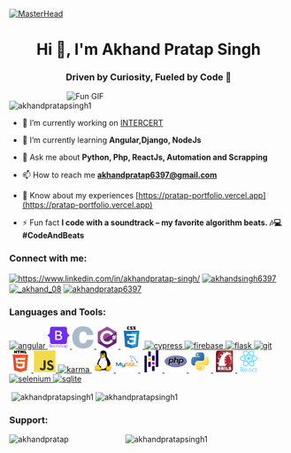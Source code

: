 [![MasterHead](https://previews.123rf.com/images/karpenkoilia/karpenkoilia1806/karpenkoilia180600011/102988806-vector-line-web-concept-for-programming-linear-web-banner-for-coding.jpg)](https://www.linkedin.com/in/akhandpratap-singh/)
<h1 align="center">Hi 👋, I'm Akhand Pratap Singh</h1>
<h3 align="center">Driven by Curiosity, Fueled by Code 🚀</h3>
<img src="https://media3.giphy.com/media/v1.Y2lkPTc5MGI3NjExdW9oeG51bnd5Nnd1czJ2OGE5cGNkOHQzeXY2b3l1a2p6d2t3Ym9yYiZlcD12MV9pbnRlcm5hbF9naWZfYnlfaWQmY3Q9Zw/qgQUggAC3Pfv687qPC/giphy.gif" alt="Fun GIF"  align= "right" width="400">


<p align="left"> <img src="https://komarev.com/ghpvc/?username=akhandpratapsingh1&label=Profile%20views&color=0e75b6&style=flat" alt="akhandpratapsingh1" /> </p>

- 🔭 I’m currently working on [INTERCERT](intercert.com)

- 🌱 I’m currently learning **Angular,Django, NodeJs**

- 💬 Ask me about **Python, Php, ReactJs, Automation and Scrapping**

- 📫 How to reach me **akhandpratap6397@gmail.com**

- 📄 Know about my experiences [https://pratap-portfolio.vercel.app](https://pratap-portfolio.vercel.app)

- ⚡ Fun fact **I code with a soundtrack – my favorite algorithm beats. 🎶💻 #CodeAndBeats**

<h3 align="left">Connect with me:</h3>
<p align="left">
<a href="https://linkedin.com/in/https://www.linkedin.com/in/akhandpratap-singh/" target="blank"><img align="center" src="https://raw.githubusercontent.com/rahuldkjain/github-profile-readme-generator/master/src/images/icons/Social/linked-in-alt.svg" alt="https://www.linkedin.com/in/akhandpratap-singh/" height="30" width="40" /></a>
<a href="https://kaggle.com/akhandsingh6397" target="blank"><img align="center" src="https://raw.githubusercontent.com/rahuldkjain/github-profile-readme-generator/master/src/images/icons/Social/kaggle.svg" alt="akhandsingh6397" height="30" width="40" /></a>
<a href="https://instagram.com/_akhand_08" target="blank"><img align="center" src="https://raw.githubusercontent.com/rahuldkjain/github-profile-readme-generator/master/src/images/icons/Social/instagram.svg" alt="_akhand_08" height="30" width="40" /></a>
<a href="https://www.hackerrank.com/akhandpratap6397" target="blank"><img align="center" src="https://raw.githubusercontent.com/rahuldkjain/github-profile-readme-generator/master/src/images/icons/Social/hackerrank.svg" alt="akhandpratap6397" height="30" width="40" /></a>
</p>

<h3 align="left">Languages and Tools:</h3>
<p align="left">
  <a href="https://angular.io" target="_blank" rel="noreferrer">
    <img src="https://angular.io/assets/images/logos/angular/angular.svg" alt="angular" width="40" height="40"/>
  </a>
  <a href="https://getbootstrap.com" target="_blank" rel="noreferrer">
    <img src="https://raw.githubusercontent.com/devicons/devicon/master/icons/bootstrap/bootstrap-plain-wordmark.svg" alt="bootstrap" width="40" height="40"/>
  </a>
  <a href="https://www.cprogramming.com/" target="_blank" rel="noreferrer">
    <img src="https://raw.githubusercontent.com/devicons/devicon/master/icons/c/c-original.svg" alt="c" width="40" height="40"/>
  </a>
  <a href="https://www.w3schools.com/cs/" target="_blank" rel="noreferrer">
    <img src="https://raw.githubusercontent.com/devicons/devicon/master/icons/csharp/csharp-original.svg" alt="csharp" width="40" height="40"/>
  </a>
  <a href="https://www.w3schools.com/css/" target="_blank" rel="noreferrer">
    <img src="https://raw.githubusercontent.com/devicons/devicon/master/icons/css3/css3-original-wordmark.svg" alt="css3" width="40" height="40"/>
  </a>
  <a href="https://www.cypress.io" target="_blank" rel="noreferrer">
    <img src="https://raw.githubusercontent.com/simple-icons/simple-icons/6e46ec1fc23b60c8fd0d2f2ff46db82e16dbd75f/icons/cypress.svg" alt="cypress" width="40" height="40"/>
  </a>
  <a href="https://firebase.google.com/" target="_blank" rel="noreferrer">
    <img src="https://www.vectorlogo.zone/logos/firebase/firebase-icon.svg" alt="firebase" width="40" height="40"/>
  </a>
  <a href="https://flask.palletsprojects.com/" target="_blank" rel="noreferrer">
    <img src="https://www.vectorlogo.zone/logos/pocoo_flask/pocoo_flask-icon.svg" alt="flask" width="40" height="40"/>
  </a>
  <a href="https://git-scm.com/" target="_blank" rel="noreferrer">
    <img src="https://www.vectorlogo.zone/logos/git-scm/git-scm-icon.svg" alt="git" width="40" height="40"/>
  </a>
  <a href="https://www.w3.org/html/" target="_blank" rel="noreferrer">
    <img src="https://raw.githubusercontent.com/devicons/devicon/master/icons/html5/html5-original-wordmark.svg" alt="html5" width="40" height="40"/>
  </a>
  <a href="https://developer.mozilla.org/en-US/docs/Web/JavaScript" target="_blank" rel="noreferrer">
    <img src="https://raw.githubusercontent.com/devicons/devicon/master/icons/javascript/javascript-original.svg" alt="javascript" width="40" height="40"/>
  </a>
  <a href="https://karma-runner.github.io/latest/index.html" target="_blank" rel="noreferrer">
    <img src="https://raw.githubusercontent.com/detain/svg-logos/780f25886640cef088af994181646db2f6b1a3f8/svg/karma.svg" alt="karma" width="40" height="40"/>
  </a>
  <a href="https://www.linux.org/" target="_blank" rel="noreferrer">
    <img src="https://raw.githubusercontent.com/devicons/devicon/master/icons/linux/linux-original.svg" alt="linux" width="40" height="40"/>
  </a>
  <a href="https://www.mysql.com/" target="_blank" rel="noreferrer">
    <img src="https://raw.githubusercontent.com/devicons/devicon/master/icons/mysql/mysql-original-wordmark.svg" alt="mysql" width="40" height="40"/>
  </a>
  <a href="https://pandas.pydata.org/" target="_blank" rel="noreferrer">
    <img src="https://raw.githubusercontent.com/devicons/devicon/2ae2a900d2f041da66e950e4d48052658d850630/icons/pandas/pandas-original.svg" alt="pandas" width="40" height="40"/>
  </a>
  <a href="https://www.php.net" target="_blank" rel="noreferrer">
    <img src="https://raw.githubusercontent.com/devicons/devicon/master/icons/php/php-original.svg" alt="php" width="40" height="40"/>
  </a>
  <a href="https://www.python.org" target="_blank" rel="noreferrer">
    <img src="https://raw.githubusercontent.com/devicons/devicon/master/icons/python/python-original.svg" alt="python" width="40" height="40"/>
  </a>
  <a href="https://rubyonrails.org" target="_blank" rel="noreferrer">
    <img src="https://raw.githubusercontent.com/devicons/devicon/master/icons/rails/rails-original-wordmark.svg" alt="rails" width="40" height="40"/>
  </a>
  <a href="https://reactjs.org/" target="_blank" rel="noreferrer">
    <img src="https://raw.githubusercontent.com/devicons/devicon/master/icons/react/react-original-wordmark.svg" alt="react" width="40" height="40"/>
  </a>
  <a href="https://www.selenium.dev" target="_blank" rel="noreferrer">
    <img src="https://raw.githubusercontent.com/detain/svg-logos/780f25886640cef088af994181646db2f6b1a3f8/svg/selenium-logo.svg" alt="selenium" width="40" height="40"/>
  </a>
  <a href="https://www.sqlite.org/" target="_blank" rel="noreferrer">
    <img src="https://www.vectorlogo.zone/logos/sqlite/sqlite-icon.svg" alt="sqlite" width="40" height="40"/>
  </a>
</p>


<p>
  &nbsp;<img align="center" src="https://github-readme-stats.vercel.app/api?username=akhandpratapsingh1&show_icons=true&locale=en" alt="akhandpratapsingh1" />

  <img align="center" src="https://github-readme-streak-stats.herokuapp.com/?user=akhandpratapsingh1&" alt="akhandpratapsingh1" />
</p>
<h3 align="left">Support:</h3>
<p>
  <a href="https://www.buymeacoffee.com/akhandpratap">
    <img align="left" src="https://cdn.buymeacoffee.com/buttons/v2/default-yellow.png" height="50" width="210" alt="akhandpratap" />
  </a>

  <img align="left" src="https://github-readme-stats.vercel.app/api/top-langs?username=akhandpratapsingh1&show_icons=true&locale=en&layout=compact" alt="akhandpratapsingh1" />
</p>


